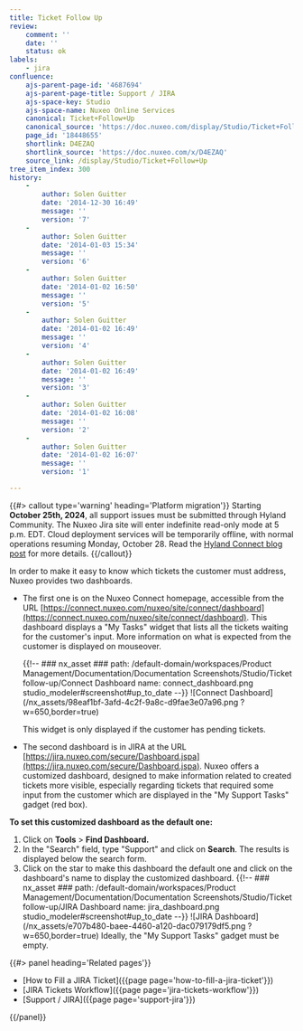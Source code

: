 ```yaml
---
title: Ticket Follow Up
review:
    comment: ''
    date: ''
    status: ok
labels:
    - jira
confluence:
    ajs-parent-page-id: '4687694'
    ajs-parent-page-title: Support / JIRA
    ajs-space-key: Studio
    ajs-space-name: Nuxeo Online Services
    canonical: Ticket+Follow+Up
    canonical_source: 'https://doc.nuxeo.com/display/Studio/Ticket+Follow+Up'
    page_id: '18448655'
    shortlink: D4EZAQ
    shortlink_source: 'https://doc.nuxeo.com/x/D4EZAQ'
    source_link: /display/Studio/Ticket+Follow+Up
tree_item_index: 300
history:
    -
        author: Solen Guitter
        date: '2014-12-30 16:49'
        message: ''
        version: '7'
    -
        author: Solen Guitter
        date: '2014-01-03 15:34'
        message: ''
        version: '6'
    -
        author: Solen Guitter
        date: '2014-01-02 16:50'
        message: ''
        version: '5'
    -
        author: Solen Guitter
        date: '2014-01-02 16:49'
        message: ''
        version: '4'
    -
        author: Solen Guitter
        date: '2014-01-02 16:49'
        message: ''
        version: '3'
    -
        author: Solen Guitter
        date: '2014-01-02 16:08'
        message: ''
        version: '2'
    -
        author: Solen Guitter
        date: '2014-01-02 16:07'
        message: ''
        version: '1'

---
```


{{#> callout type='warning' heading='Platform migration'}}
Starting **October 25th, 2024**, all support issues must be submitted through Hyland Community. The Nuxeo Jira site will enter indefinite read-only mode at 5 p.m. EDT. Cloud deployment services will be temporarily offline, with normal operations resuming Monday, October 28. Read the [Hyland Connect blog post](https://connect.hyland.com/t5/nuxeo-blog/upcoming-nuxeo-atlassian-migration-updates-and-actions/ba-p/483504) for more details.
{{/callout}}

In order to make it easy to know which tickets the customer must address, Nuxeo provides two dashboards.

- The first one is on the Nuxeo Connect homepage, accessible from the URL [https://connect.nuxeo.com/nuxeo/site/connect/dashboard](https://connect.nuxeo.com/nuxeo/site/connect/dashboard). This dashboard displays a "My Tasks" widget that lists all the tickets waiting for the customer's input. More information on what is expected from the customer is displayed on mouseover.

    {{!--     ### nx_asset ###
    path: /default-domain/workspaces/Product Management/Documentation/Documentation Screenshots/Studio/Ticket       follow-up/Connect Dashboard
    name: connect_dashboard.png
    studio_modeler#screenshot#up_to_date
    --}}
    ![Connect Dashboard](/nx_assets/98eaf1bf-3afd-4c2f-9a8c-d9fae3e07a96.png ?w=650,border=true)

    This widget is only displayed if the customer has pending tickets.

- The second dashboard is in JIRA at the URL [https://jira.nuxeo.com/secure/Dashboard.jspa](https://jira.nuxeo.com/secure/Dashboard.jspa). Nuxeo offers a customized dashboard, designed to make information related to created tickets more visible, especially regarding tickets that required some input from the customer which are displayed in the "My Support Tasks" gadget (red box).

**To set this customized dashboard as the default one:**

1.  Click on **Tools**&nbsp;> **Find Dashboard.**
2.  In the "Search" field, type "Support" and click on **Search**.
    The results is displayed below the search form.
3.  Click on the star to make this dashboard the default one and click on the dashboard's name to display the customized dashboard.
    {{!--     ### nx_asset ###
    path: /default-domain/workspaces/Product Management/Documentation/Documentation Screenshots/Studio/Ticket       follow-up/JIRA Dashboard
    name: jira_dashboard.png
    studio_modeler#screenshot#up_to_date
    --}}
    ![JIRA Dashboard](/nx_assets/e707b480-baee-4460-a120-dac079179df5.png ?w=650,border=true)
    Ideally, the "My Support Tasks" gadget must be empty.


<div class="row" data-equalizer data-equalize-on="medium"><div class="column medium-6">{{#> panel heading='Related pages'}}

- [How to Fill a JIRA Ticket]({{page page='how-to-fill-a-jira-ticket'}})
- [JIRA Tickets Workflow]({{page page='jira-tickets-workflow'}})
- [Support / JIRA]({{page page='support-jira'}})

{{/panel}}</div><div class="column medium-6">

&nbsp;

</div></div>
